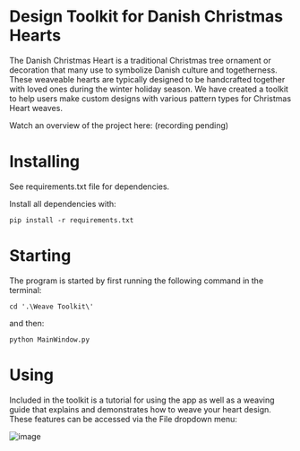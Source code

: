 # Design Toolkit for Danish Christmas Hearts 
The Danish Christmas Heart is a traditional Christmas tree ornament or decoration that many use to symbolize Danish culture and togetherness. These weaveable hearts are typically designed to be handcrafted together with loved ones during the winter holiday season. We have created a toolkit to help users make custom designs with various pattern types for Christmas Heart weaves.

Watch an overview of the project here: (recording pending)

# Installing
See requirements.txt file for dependencies.

Install all dependencies with:

`pip install -r requirements.txt`

# Starting
The program is started by first running the following command in the terminal:

`cd '.\Weave Toolkit\'`

and then:

`python MainWindow.py`

# Using

Included in the toolkit is a tutorial for using the app as well as a weaving guide that explains and demonstrates how to weave your heart design. These features can be accessed via the File dropdown menu:

![image](https://github.com/user-attachments/assets/6dbd1432-7cf3-43e9-aafb-5f5e080a93d5)
